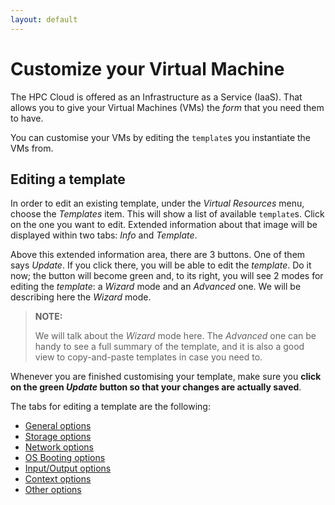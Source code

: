 ```yaml
---
layout: default
---
```


# Customize your Virtual Machine

The HPC Cloud is offered as an Infrastructure as a Service (IaaS). That allows you to give your Virtual Machines (VMs) the _form_ that you need them to have.

You can customise your VMs by editing the `template`s you instantiate the VMs from.

## Editing a template

In order to edit an existing template, under the _Virtual Resources_ menu, choose the _Templates_ item. This will show a list of available `template`s. Click on the one you want to edit. Extended information about that image will be displayed within two tabs: _Info_ and _Template_. 

Above this extended information area, there are 3 buttons. One of them says _Update_. If you click there, you will be able to edit the _template_. Do it now; the button will become green and, to its right, you will see 2 modes for editing the _template_: a _Wizard_ mode and an _Advanced_ one. We will be describing here the _Wizard_ mode. 

> **NOTE:**
>
> We will talk about the _Wizard_ mode here. The _Advanced_ one can be handy to see a full summary of the template, and it is also a good view to copy-and-paste templates in case you need to.

Whenever you are finished customising your template, make sure you **click on the green _Update_ button so that your changes are actually saved**.

The tabs for editing a template are the following:
 * [General options](customize-vm-general)
 * [Storage options](customize-vm-storage)
 * [Network options](customize-vm-network)
 * [OS Booting options](customize-vm-boot)
 * [Input/Output options](customize-vm-io)
 * [Context options](customize-vm-context)
 * [Other options](customize-vm-other)
